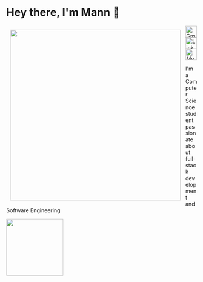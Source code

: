<h1 align="left"> Hey there, I'm Mann 👋</h1>
<p> </p>
<p align="left">
  <img align="left" src="./IMG_1953.jpg" height="450px" style="padding: 10px;" />
  <a href="mailto:mann.patel1@ucalgary.ca">
    <img alt="Gmail" src="https://img.shields.io/badge/-mann.patel1@ucalgary.ca-d14836?style=flat-square&logo=Gmail&logoColor=white&link=mailto:mann.patel1@ucalgary.ca" height="30">
  </a>

  <a href="https://linkedin.com/in/patel-mann">
    <img alt="LinkedIn" src="https://img.shields.io/badge/-Mann_Patel-0077b5?style=flat-square&logo=Linkedin&logoColor=white&link=https://linkedin.com/in/mann-B-patel" height="30">
  </a>

  <a href="https://mannpatel0.github.io">
    <img alt="My Portfolio Website" src="https://img.shields.io/badge/-My_Portfolio_Website-ff5722?style=flat-square&logo=Firefox&logoColor=white&link=https://mannpatel0.github.io" height="30">
  </a>
</p>




<p align="left">I'm a Computer Science student passionate about full-stack development and Software Engineering </p>

<!-- <img  align ="right" padding="10" height="150px" width="150px" src="" /> -->


<!-- credits for gif https://gph.is/g/ZWg5jr7 -->
<a href="https://github.com/patel-mann"><img  align ="center" height="150px" src="https://github-readme-stats.vercel.app/api/top-langs/?username=mannpatel0&show_icons=true&layout=compact&langs_count=6&hide_title=true&hide_border=true&theme=graywhite" /></a>
